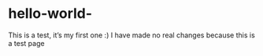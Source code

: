 # hello-world-
This is a test, it’s my first one :) 
I have made no real changes because this is a test page 
